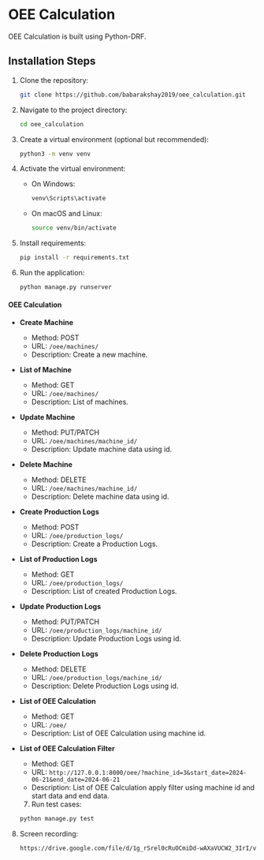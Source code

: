 # OEE Calculation

OEE Calculation is built using Python-DRF.

## Installation Steps

1. Clone the repository:

    ```bash
    git clone https://github.com/babarakshay2019/oee_calculation.git
    ```

2. Navigate to the project directory:

    ```bash
    cd oee_calculation
    ```

3. Create a virtual environment (optional but recommended):

    ```bash
    python3 -m venv venv
    ```

4. Activate the virtual environment:

    - On Windows:

        ```bash
        venv\Scripts\activate
        ```

    - On macOS and Linux:

        ```bash
        source venv/bin/activate
        ```

5. Install requirements:
    ```bash
    pip install -r requirements.txt
    ```

5. Run the application:
    ```bash
    python manage.py runserver
    ```

#### OEE Calculation

- **Create Machine**
  - Method: POST
  - URL: `/oee/machines/`
  - Description: Create a new machine.

- **List of Machine**
  - Method: GET
  - URL: `/oee/machines/`
  - Description: List of machines.

- **Update Machine**
  - Method: PUT/PATCH
  - URL: `/oee/machines/machine_id/`
  - Description: Update machine data using id.

- **Delete Machine**
  - Method: DELETE
  - URL: `/oee/machines/machine_id/`
  - Description: Delete machine data using id.

- **Create Production Logs**
  - Method: POST
  - URL: `/oee/production_logs/`
  - Description: Create a Production Logs.

- **List of Production Logs**
  - Method: GET
  - URL: `/oee/production_logs/`
  - Description: List of created Production Logs.

- **Update Production Logs**
  - Method: PUT/PATCH
  - URL: `/oee/production_logs/machine_id/`
  - Description: Update Production Logs using id.

- **Delete Production Logs**
  - Method: DELETE
  - URL: `/oee/production_logs/machine_id/`
  - Description: Delete Production Logs using id.

- **List of OEE Calculation**
  - Method: GET
  - URL: `/oee/`
  - Description: List of OEE Calculation using machine id.

- **List of OEE Calculation Filter**
  - Method: GET
  - URL: `http://127.0.0.1:8000/oee/?machine_id=3&start_date=2024-06-21&end_date=2024-06-21`
  - Description: List of OEE Calculation apply filter using machine id and start data and end data.

  7. Run test cases:
    ```bash
    python manage.py test
    ```

8. Screen recording:
    ```bash
    https://drive.google.com/file/d/1g_rSrel0cRuOCmiDd-wAXaVUCW2_3IrI/view
    ```